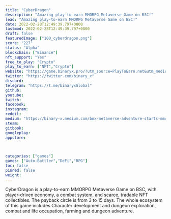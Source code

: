 ```yaml
---
title: "CyberDragon"
description: "Amazing play-to-earn MMORPG Metaverse Game on BSC!"
lead: "Amazing play-to-earn MMORPG Metaverse Game on BSC!"
date: 2022-02-28T12:49:39.797+0800
lastmod: 2022-02-28T12:49:39.797+0800
draft: false
featuredImage: ["100_cyberdragon.png"]
score: "227"
status: "Alpha"
blockchain: ["Binance"]
nft_support: "Yes"
free_to_play: "Crypto"
play_to_earn: ["NFT","Crypto"]
website: "https://game.binaryx.pro/?utm_source=PlayToEarn.net&utm_medium=organic&utm_campaign=gamepage"
twitter: "https://twitter.com/binary_x"
discord: 
telegram: "https://t.me/binaryxGlobal"
github: 
youtube: 
twitch: 
facebook: 
instagram: 
reddit: 
medium: "https://binary-x.medium.com/bnx-metaverse-adventure-starts-mmo-rpg-metaverse-game-9a632e982fe1"
steam: 
gitbook: 
googleplay: 
appstore: 

  
    
categories: ["games"]
games: ["Auto-Battler","DeFi","RPG"]
toc: false
pinned: false
weight: 
---
```

CyberDragon is a play-to-earn MMORPG Metaverse Game on BSC, with player-driven economy, a combat system, and scarce, tradable NFT collectibles. The payback circle is from 3 to 15 days. The whole ecosystem of this game includes Character development and dungeon exploration, combat and life occupation, farming and dungeon adventure.